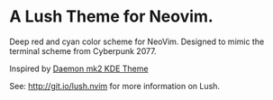 # A Lush Theme for Neovim.

Deep red and cyan color scheme for NeoVim. Designed to mimic the terminal scheme from Cyberpunk 2077.

Inspired by [Daemon mk2 KDE Theme](https://github.com/MathisP75/daemon-kde-mk2)

See: http://git.io/lush.nvim for more information on Lush.
